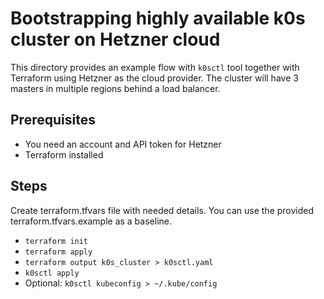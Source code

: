 # Bootstrapping highly available k0s cluster on Hetzner cloud

This directory provides an example flow with `k0sctl` tool together with Terraform using Hetzner as the cloud provider.
The cluster will have 3 masters in multiple regions behind a load balancer.

## Prerequisites
- You need an account and API token for Hetzner
- Terraform installed

## Steps
Create terraform.tfvars file with needed details. You can use the provided terraform.tfvars.example as a baseline.
- `terraform init`
- `terraform apply`
- `terraform output k0s_cluster > k0sctl.yaml`
- `k0sctl apply`
- Optional: `k0sctl kubeconfig > ~/.kube/config`
